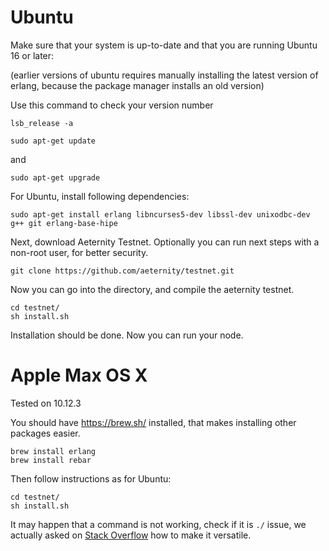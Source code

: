 
# Ubuntu

Make sure that your system is up-to-date and that you are running Ubuntu 16 or later:

(earlier versions of ubuntu requires manually installing the latest version of erlang, because the package manager installs an old version)

Use this command to check your version number
```
lsb_release -a
```

```
sudo apt-get update
```
and
```
sudo apt-get upgrade
```

For Ubuntu, install following dependencies:

```
sudo apt-get install erlang libncurses5-dev libssl-dev unixodbc-dev g++ git erlang-base-hipe
```

Next, download Aeternity Testnet. Optionally you can run next steps with a non-root user, for better security.

```
git clone https://github.com/aeternity/testnet.git
```
Now you can go into the directory, and compile the aeternity testnet.

```
cd testnet/
sh install.sh
```

Installation should be done. Now you can run your node.


# Apple Max OS X

Tested on 10.12.3

You should have https://brew.sh/ installed, that makes installing other packages easier.

```
brew install erlang
brew install rebar
```

Then follow instructions as for Ubuntu:
```
cd testnet/
sh install.sh
```

It may happen that a command is not working, check if it is `./` issue, we actually asked on [Stack Overflow](https://superuser.com/questions/1196687/how-to-run-shell-scripts-starting-with-on-ubuntu-and-mac-without-any-modifica) how to make it versatile. 